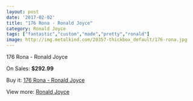 ```yaml
---
layout: post
date: '2017-02-02'
title: "176 Rona - Ronald Joyce"
category: Ronald Joyce
tags: ["fantastic","custom","made","pretty","ronald"]
image: http://img.metalkind.com/20357-thickbox_default/176-rona.jpg
---
```

176 Rona - Ronald Joyce

On Sales: **$292.99**
<a href="https://www.metalkind.com/en/ronald-joyce/8857-176-rona.html"><amp-img layout="responsive" width="600" height="600" src="//img.metalkind.com/20357-thickbox_default/176-rona.jpg" alt="176 Rona - Ronald Joyce 0" /></a>
<a href="https://www.metalkind.com/en/ronald-joyce/8857-176-rona.html"><amp-img layout="responsive" width="600" height="600" src="//img.metalkind.com/20358-thickbox_default/176-rona.jpg" alt="176 Rona - Ronald Joyce 1" /></a>
<a href="https://www.metalkind.com/en/ronald-joyce/8857-176-rona.html"><amp-img layout="responsive" width="600" height="600" src="//img.metalkind.com/20359-thickbox_default/176-rona.jpg" alt="176 Rona - Ronald Joyce 2" /></a>

Buy it: [176 Rona - Ronald Joyce](https://www.metalkind.com/en/ronald-joyce/8857-176-rona.html "176 Rona - Ronald Joyce")

View more: [Ronald Joyce](https://www.metalkind.com/en/110-ronald-joyce "Ronald Joyce")